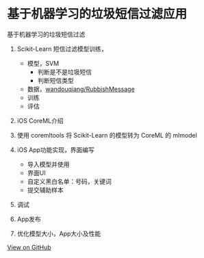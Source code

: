 # 基于机器学习的垃圾短信过滤应用


基于机器学习的垃圾短信过滤

1. Scikit-Learn 短信过滤模型训练，

    - 模型，SVM
        - 判断是不是垃圾短信
        - 判断短信类型
    - 数据，[wandouqiang/RubbishMessage](https://github.com/wandouqiang/RubbishMessage)
    - 训练
    - 评估

2. iOS CoreML介绍
3. 使用 coremltools 将 Scikit-Learn 的模型转为 CoreML 的 mlmodel
4. iOS App功能实现，界面编写

    - 导入模型并使用
    - 界面UI
    - 自定义黑白名单：号码，关键词
    - 提交辅助样本

5. 调试
6. App发布
7. 优化模型大小，App大小及性能

[View on GitHub](https://github.com/qiwihui/blog/issues/36)


